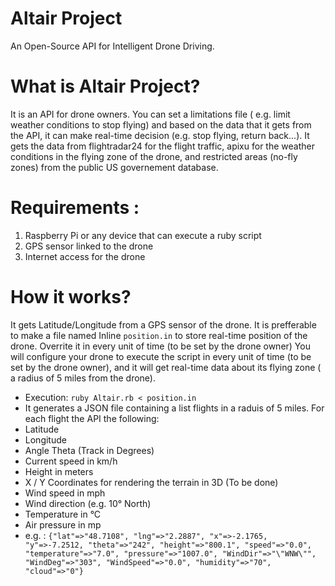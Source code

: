 # Altair Project
An Open-Source API for Intelligent Drone Driving.

# What is Altair Project?
It is an API for drone owners. You can set a limitations file ( e.g. limit weather conditions to stop flying) and based on the data that it gets from the API, it can make real-time decision (e.g. stop flying, return back...). It gets the data from flightradar24 for the flight traffic, apixu for the weather conditions in the flying zone of the drone, and restricted areas (no-fly zones) from the public US governement database.

# Requirements :
1. Raspberry Pi or any device that can execute a ruby script
2. GPS sensor linked to the drone
3. Internet access for the drone

# How it works?
It gets Latitude/Longitude from a GPS sensor of the drone. It is prefferable to make a file named Inline `position.in` to store real-time position of the drone. Overrite it in every unit of time (to be set by the drone owner)
You will configure your drone to execute the script in every unit of time (to be set by the drone owner), and it will get real-time data about its flying zone ( a radius of 5 miles from the drone).
+ Execution: `ruby Altair.rb < position.in`
+ It generates a JSON file containing a list flights in a raduis of 5 miles. For each flight the API the following:
+ Latitude
+ Longitude
+ Angle Theta (Track in Degrees)
+ Current speed in km/h
+ Height in meters
+ X / Y Coordinates for rendering the terrain in 3D (To be done)
+ Wind speed in mph
+ Wind direction (e.g. 10° North)
+ Temperature in °C
+ Air pressure in mp
+ e.g. : 
`{"lat"=>"48.7108", "lng"=>"2.2887", "x"=>-2.1765, "y"=>-7.2512, "theta"=>"242", "height"=>"800.1", "speed"=>"0.0", "temperature"=>"7.0", "pressure"=>"1007.0", "WindDir"=>"\"WNW\"", "WindDeg"=>"303", "WindSpeed"=>"0.0", "humidity"=>"70", "cloud"=>"0"}`
